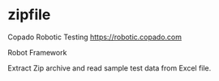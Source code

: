 # zipfile
Copado Robotic Testing  https://robotic.copado.com

Robot Framework

Extract Zip archive and read sample test data from Excel file.
